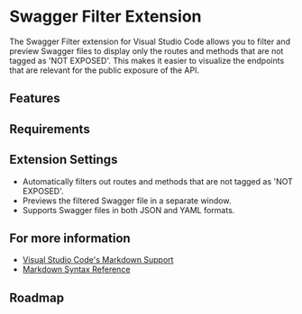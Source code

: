 # Swagger Filter Extension

The Swagger Filter extension for Visual Studio Code allows you to filter and preview Swagger files to display only the routes and methods that are not tagged as 'NOT EXPOSED'. 
This makes it easier to visualize the endpoints that are relevant for the public exposure of the API.

## Features

## Requirements


## Extension Settings

- Automatically filters out routes and methods that are not tagged as 'NOT EXPOSED'.
- Previews the filtered Swagger file in a separate window.
- Supports Swagger files in both JSON and YAML formats.

## For more information

* [Visual Studio Code's Markdown Support](http://code.visualstudio.com/docs/languages/markdown)
* [Markdown Syntax Reference](https://help.github.com/articles/markdown-basics/)

## Roadmap
